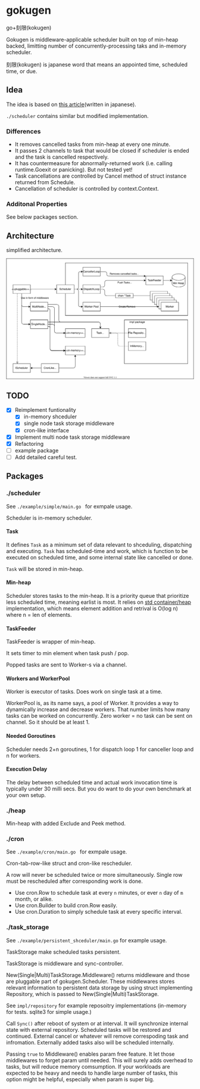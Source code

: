 # gokugen

go+刻限(kokugen)

Gokugen is middleware-applicable scheduler built on top of min-heap backed, limitting number of concurrently-processing taks and in-memory scheduler.

刻限(kokugen) is japanese word that means an appointed time, scheduled time, or due.

## Idea

The idea is based on [this article](https://qiita.com/kawasin73/items/7af6766c7898a656b1ee)(written in japanese).

`./scheduler` contains similar but modified implementation.

### Differences

- It removes cancelled tasks from min-heap at every one minute.
- It passes 2 channels to task that would be closed if scheduler is ended and the task is cancelled respectively.
- It has countermeasure for abnormally-returned work (i.e. calling runtime.Goexit or panicking). But not tested yet!
- Task cancellations are controlled by Cancel method of struct instance returned from Schedule.
- Cancellation of scheduler is controlled by context.Context.

### Additonal Properties

See below packages section.

## Architecture

simplified architecture.

![simplified_architecture](./arch.drawio.svg)

## TODO

- [x] Reimplement funtionality
  - [x] in-memory shceduler
  - [x] single node task storage middleware
  - [x] cron-like interface
- [x] Implement multi node task storage middleware
- [x] Refactoring
- [ ] example package
- [ ] Add detailed careful test.

## Packages

### ./scheduler

See `./example/simple/main.go ` for exmpale usage.

Scheduler is in-memory scheduler.

#### Task

It defines `Task` as a minimum set of data relevant to shceduling, dispatching and executing. `Task` has scheduled-time and work, which is function to be executed on scheduled time, and some internal state like cancelled or done.

`Task` will be stored in min-heap.

#### Min-heap

Scheduler stores tasks to the min-heap. It is a priority queue that prioritize less scheduled time, meaning earlist is most. It relies on [std container/heap](https://pkg.go.dev/container/heap@go1.18.3) implementation, which means element addition and retrival is O(log n) where n = len of elements.

#### TaskFeeder

TaskFeeder is wrapper of min-heap.

It sets timer to min element when task push / pop.

Popped tasks are sent to Worker-s via a channel.

#### Workers and WorkerPool

Worker is executor of tasks. Does work on single task at a time.

WorkerPool is, as its name says, a pool of Worker. It provides a way to dynamically increase and decrease workers. That number limits how many tasks can be worked on concurrently. Zero worker = no task can be sent on channel. So it should be at least 1.

#### Needed Goroutines

Scheduler needs 2+n goroutines, 1 for dispatch loop 1 for canceller loop and n for workers.

#### Execution Delay

The delay between scheduled time and actual work invocation time is typically under 30 milli secs. But you do want to do your own benchmark at your own setup.

### ./heap

Min-heap with added Exclude and Peek method.

### ./cron

See `./example/cron/main.go ` for exmpale usage.

Cron-tab-row-like struct and cron-like rescheduler.

A row will never be scheduled twice or more simultaneously. Single row must be rescheduled after corresponding work is done.

- Use cron.Row to schedule task at every `n` minutes, or ever `n` day of `m` month, or alike.
- Use cron.Builder to build cron.Row easily.
- Use cron.Duration to simply schedule task at every specific interval.

### ./task_storage

See `./example/persistent_shceduler/main.go` for example usage.

TaskStorage make scheduled tasks persistent.

TaskStorage is middleware and sync-controller.

New(Single|Multi)TaskStorage.Middleware() returns middleware and those are pluggable part of gokugen.Scheduler.
These middlewares stores relevant information to persistent data storage by using struct implementing Repository, which is passed to New(Single|Multi)TaskStorage.

See `impl/repository` for example reposoitry implementations (in-memory for tests. sqlite3 for simple usage.)

Call `Sync()` after reboot of system or at interval. It will synchronize internal state with external repository. Scheduled tasks will be restored and continued. External cancel or whatever will remove correspoding task and infromation. Externally added tasks also will be scheduled internally.

Passing `true` to Middleware() enables param free feature. It let those middlewares to forget param until needed. This will surely adds overhead to tasks, but will reduce memory comsumption. If your workloads are expected to be heavy and needs to handle large number of tasks, this option might be helpful, especially when param is super big.
